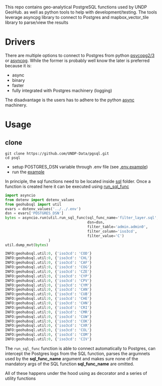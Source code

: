 This repo contains geo-analytical PostgreSQL functions used by UNDP GeoHub.
as well as python tools to help with development/testing. The tools leverage asyncpg
library to connect to Postgres and mapbox_vector_tile library to parse/view the results

# Drivers
There are multiple options to connect to Postgres from python [psycopg2/3](https://www.psycopg.org/)
or [asyncpg](https://github.com/MagicStack/asyncpg). While the former is probably well know the 
later is preferred because it is:

- async
- binary
- faster
- fully integrated with Postgres machinery (logging)

The disadvantage is the users has to adhere to the python [async](https://docs.python.org/3/library/asyncio.html) machinery.

# Usage

## clone
```commandline
git clone https://github.com/UNDP-Data/pgsql.git
cd psql
```

- setup POSTGRES_DSN variable through .env file (see [.env.example](.env.example))
- run the [example](./src/geohubsql/example.py)

In principle, the sql functions need to be located inside [sql](./src/geohubsql/sql) folder.
Once a function is created here it can be executed using [run_sql_func](https://github.com/UNDP-Data/pgsql/blob/main/src/geohubsql/util.py#L144)


```python
import asyncio
from dotenv import dotenv_values
from geohubsql import util
evars = dotenv_values('../../.env')
dsn = evars['POSTGRES_DSN']
bytes = asyncio.run(util.run_sql_func(sql_func_name='filter_layer.sql',
                                      dsn=dsn,
                                      filter_table='admin.admin0',
                                      filter_column='iso3cd',
                                      filter_value='C')
                    )
util.dump_mvt(bytes)

INFO:geohubsql.util:0, {'iso3cd': 'COD'}
INFO:geohubsql.util:0, {'iso3cd': 'CHL'}
INFO:geohubsql.util:0, {'iso3cd': 'CAF'}
INFO:geohubsql.util:0, {'iso3cd': 'COG'}
INFO:geohubsql.util:0, {'iso3cd': 'CZE'}
INFO:geohubsql.util:0, {'iso3cd': 'CYP'}
INFO:geohubsql.util:0, {'iso3cd': 'CPV'}
INFO:geohubsql.util:0, {'iso3cd': 'CYM'}
INFO:geohubsql.util:0, {'iso3cd': 'CAN'}
INFO:geohubsql.util:0, {'iso3cd': 'CUB'}
INFO:geohubsql.util:0, {'iso3cd': 'CHE'}
INFO:geohubsql.util:0, {'iso3cd': 'CHN'}
INFO:geohubsql.util:0, {'iso3cd': 'CRI'}
INFO:geohubsql.util:0, {'iso3cd': 'CMR'}
INFO:geohubsql.util:0, {'iso3cd': 'CUW'}
INFO:geohubsql.util:0, {'iso3cd': 'COK'}
INFO:geohubsql.util:0, {'iso3cd': 'CXR'}
INFO:geohubsql.util:0, {'iso3cd': 'COL'}
INFO:geohubsql.util:0, {'iso3cd': 'COM'}
INFO:geohubsql.util:0, {'iso3cd': 'CIV'}
```

The `run_sql_func` function is able to connect automatically to Postgres, can intercept the Postgres
logs from the SQL function, parses the argumnets used by the **sql_func_name** argument and 
makes sure none of the mandatory args of the SQL function **sql_func_name** are omitted.

All of these happens under the hood using  as decorator  and a series of utility functions










